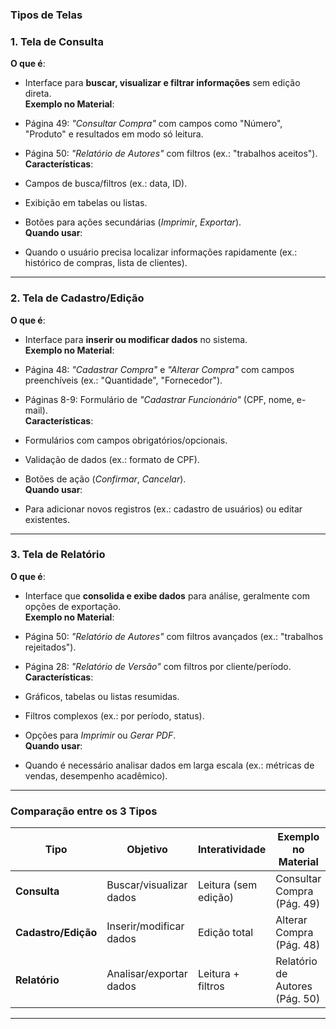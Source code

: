 ### Tipos de Telas

### **1. Tela de Consulta**

**O que é**:

- Interface para **buscar, visualizar e filtrar informações** sem edição direta.  
  **Exemplo no Material**:

- Página 49: *"Consultar Compra"* com campos como "Número", "Produto" e resultados em modo só leitura.

- Página 50: *"Relatório de Autores"* com filtros (ex.: "trabalhos aceitos").  
  **Características**:

- Campos de busca/filtros (ex.: data, ID).

- Exibição em tabelas ou listas.

- Botões para ações secundárias (*Imprimir*, *Exportar*).  
  **Quando usar**:

- Quando o usuário precisa localizar informações rapidamente (ex.: histórico de compras, lista de clientes).

---

### **2. Tela de Cadastro/Edição**

**O que é**:

- Interface para **inserir ou modificar dados** no sistema.  
  **Exemplo no Material**:

- Página 48: *"Cadastrar Compra"* e *"Alterar Compra"* com campos preenchíveis (ex.: "Quantidade", "Fornecedor").

- Páginas 8-9: Formulário de *"Cadastrar Funcionário"* (CPF, nome, e-mail).  
  **Características**:

- Formulários com campos obrigatórios/opcionais.

- Validação de dados (ex.: formato de CPF).

- Botões de ação (*Confirmar*, *Cancelar*).  
  **Quando usar**:

- Para adicionar novos registros (ex.: cadastro de usuários) ou editar existentes.

---

### **3. Tela de Relatório**

**O que é**:

- Interface que **consolida e exibe dados** para análise, geralmente com opções de exportação.  
  **Exemplo no Material**:

- Página 50: *"Relatório de Autores"* com filtros avançados (ex.: "trabalhos rejeitados").

- Página 28: *"Relatório de Versão"* com filtros por cliente/período.  
  **Características**:

- Gráficos, tabelas ou listas resumidas.

- Filtros complexos (ex.: por período, status).

- Opções para *Imprimir* ou *Gerar PDF*.  
  **Quando usar**:

- Quando é necessário analisar dados em larga escala (ex.: métricas de vendas, desempenho acadêmico).

---

### **Comparação entre os 3 Tipos**

| **Tipo**            | **Objetivo**            | **Interatividade**   | **Exemplo no Material**        |
| ------------------- | ----------------------- | -------------------- | ------------------------------ |
| **Consulta**        | Buscar/visualizar dados | Leitura (sem edição) | Consultar Compra (Pág. 49)     |
| **Cadastro/Edição** | Inserir/modificar dados | Edição total         | Alterar Compra (Pág. 48)       |
| **Relatório**       | Analisar/exportar dados | Leitura + filtros    | Relatório de Autores (Pág. 50) |

---
